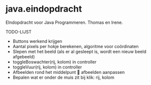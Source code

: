 java.eindopdracht
=================

EIndopdracht voor Java Programmeren. Thomas en Irene.

TODO-LIJST

-  Buttons werkend krijgen
-	Aantal pixels per hokje berekenen, algoritme voor coördinaten
-	Slepen met het beeld (als er al gesleept is, wordt een nieuw beeld afgebeeld)
-	toggleBoswachter(rij, kolom) in controller
-	toggleVuur(rij,  kolom) in controller
-	Afbeelden rond het middelpunt  afbeelden aanpassen
-	Bepalen wat er onder de muis zit bij klik: rij, kolom

